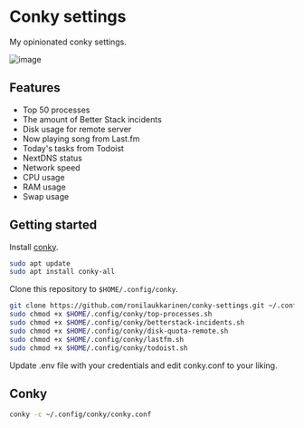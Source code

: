 # Conky settings

My opinionated conky settings.

![image](https://github.com/user-attachments/assets/2d08a6a2-3094-4d97-8838-5f302951892f)

## Features

- Top 50 processes
- The amount of Better Stack incidents
- Disk usage for remote server
- Now playing song from Last.fm
- Today's tasks from Todoist
- NextDNS status
- Network speed
- CPU usage
- RAM usage
- Swap usage

## Getting started

Install [conky](https://github.com/brndnmtthws/conky).

```bash
sudo apt update
sudo apt install conky-all
```

Clone this repository to `$HOME/.config/conky`.

```bash
git clone https://github.com/ronilaukkarinen/conky-settings.git ~/.config/conky
sudo chmod +x $HOME/.config/conky/top-processes.sh
sudo chmod +x $HOME/.config/conky/betterstack-incidents.sh
sudo chmod +x $HOME/.config/conky/disk-quota-remote.sh
sudo chmod +x $HOME/.config/conky/lastfm.sh
sudo chmod +x $HOME/.config/conky/todoist.sh
```

Update .env file with your credentials and edit conky.conf to your liking.

## Conky

```bash
conky -c ~/.config/conky/conky.conf
```
